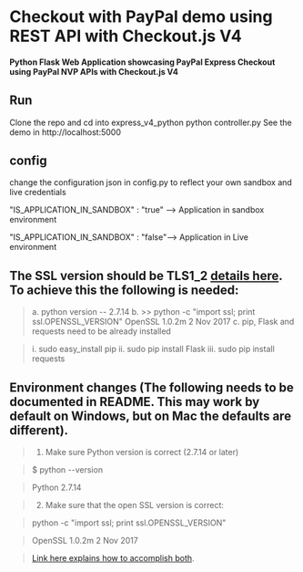# Checkout with PayPal demo using REST API with Checkout.js V4
#### Python Flask Web Application showcasing PayPal Express Checkout using PayPal NVP APIs with Checkout.js V4

## Run

Clone the repo and cd into express_v4_python
python controller.py
See the demo in http://localhost:5000

## config

change the configuration json in config.py to reflect your own sandbox and live credentials

"IS_APPLICATION_IN_SANDBOX" : "true" --> Application in sandbox environment

"IS_APPLICATION_IN_SANDBOX" : "false"--> Application in Live environment

## The SSL version should be TLS1_2 [details here](https://www.paypal.com/us/webapps/mpp/ssl-security-update). To achieve this the following is needed: 

> a.    python version -- 2.7.14
> b.	>> python -c "import ssl; print ssl.OPENSSL_VERSION" OpenSSL 1.0.2m  2 Nov 2017
> c.    pip, Flask and requests need to be already installed

> i.	sudo easy_install pip
> ii.	sudo pip install Flask
> iii.	sudo pip install requests

## Environment changes (The following needs to be documented in README. This may work by default on Windows, but on Mac the defaults are different).

> 1) Make sure Python version is correct (2.7.14 or later)

> $ python --version

> Python 2.7.14

> 2)	Make sure that the open SSL version is correct:

> python -c "import ssl; print ssl.OPENSSL_VERSION"

> OpenSSL 1.0.2m  2 Nov 2017

> [Link here explains how to accomplish both](https://stackoverflow.com/questions/24323858/python-referencing-old-ssl-version).


